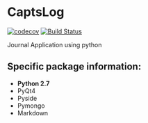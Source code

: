 # CaptsLog
[![codecov](https://codecov.io/gh/jaehoonhwang/CaptsLog/branch/master/graph/badge.svg)](https://codecov.io/gh/jaehoonhwang/CaptsLog) [![Build Status](https://travis-ci.org/jaehoonhwang/CaptsLog.svg?branch=master)](https://travis-ci.org/jaehoonhwang/CaptsLog)

Journal Application using python

## Specific package information:

- **Python 2.7**
- PyQt4
- Pyside
- Pymongo
- Markdown
